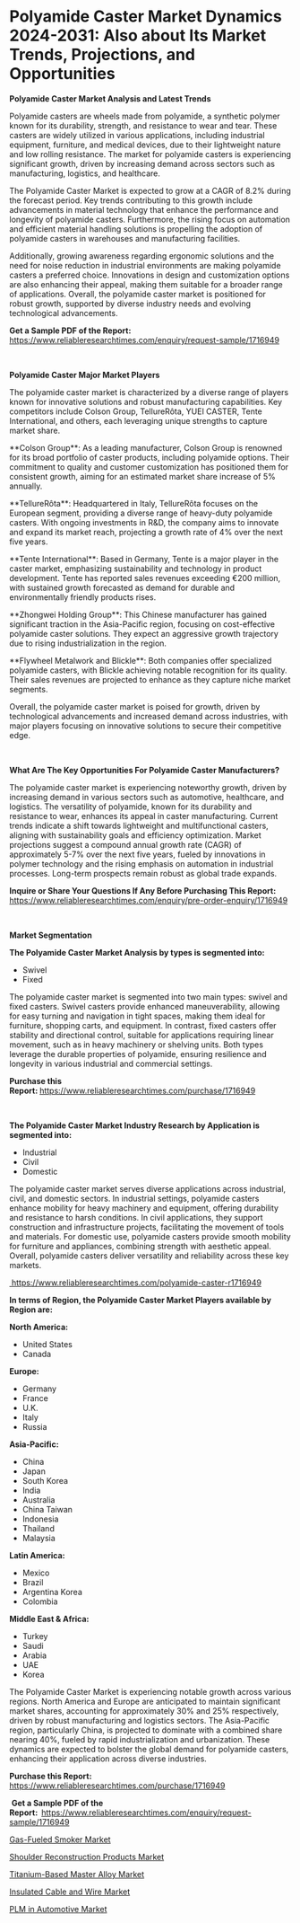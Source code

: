 <p><h1>Polyamide Caster Market Dynamics 2024-2031: Also about Its Market Trends, Projections, and Opportunities</h1></p><p><strong>Polyamide Caster Market Analysis and Latest Trends</strong></p>
<p><p>Polyamide casters are wheels made from polyamide, a synthetic polymer known for its durability, strength, and resistance to wear and tear. These casters are widely utilized in various applications, including industrial equipment, furniture, and medical devices, due to their lightweight nature and low rolling resistance. The market for polyamide casters is experiencing significant growth, driven by increasing demand across sectors such as manufacturing, logistics, and healthcare.</p><p>The Polyamide Caster Market is expected to grow at a CAGR of 8.2% during the forecast period. Key trends contributing to this growth include advancements in material technology that enhance the performance and longevity of polyamide casters. Furthermore, the rising focus on automation and efficient material handling solutions is propelling the adoption of polyamide casters in warehouses and manufacturing facilities.</p><p>Additionally, growing awareness regarding ergonomic solutions and the need for noise reduction in industrial environments are making polyamide casters a preferred choice. Innovations in design and customization options are also enhancing their appeal, making them suitable for a broader range of applications. Overall, the polyamide caster market is positioned for robust growth, supported by diverse industry needs and evolving technological advancements.</p></p>
<p><strong>Get a Sample PDF of the Report:&nbsp;</strong> <a href="https://www.reliableresearchtimes.com/enquiry/request-sample/1716949?utm_campaign=1400&utm_medium=2&utm_source=Github&utm_content=ia&utm_term=13102024&utm_id=polyamide-caster">https://www.reliableresearchtimes.com/enquiry/request-sample/1716949</a></p>
<p>&nbsp;</p>
<p><strong>Polyamide Caster Major Market Players</strong></p>
<p><p>The polyamide caster market is characterized by a diverse range of players known for innovative solutions and robust manufacturing capabilities. Key competitors include Colson Group, TellureRôta, YUEI CASTER, Tente International, and others, each leveraging unique strengths to capture market share.</p><p>**Colson Group**: As a leading manufacturer, Colson Group is renowned for its broad portfolio of caster products, including polyamide options. Their commitment to quality and customer customization has positioned them for consistent growth, aiming for an estimated market share increase of 5% annually.</p><p>**TellureRôta**: Headquartered in Italy, TellureRôta focuses on the European segment, providing a diverse range of heavy-duty polyamide casters. With ongoing investments in R&D, the company aims to innovate and expand its market reach, projecting a growth rate of 4% over the next five years.</p><p>**Tente International**: Based in Germany, Tente is a major player in the caster market, emphasizing sustainability and technology in product development. Tente has reported sales revenues exceeding €200 million, with sustained growth forecasted as demand for durable and environmentally friendly products rises.</p><p>**Zhongwei Holding Group**: This Chinese manufacturer has gained significant traction in the Asia-Pacific region, focusing on cost-effective polyamide caster solutions. They expect an aggressive growth trajectory due to rising industrialization in the region.</p><p>**Flywheel Metalwork and Blickle**: Both companies offer specialized polyamide casters, with Blickle achieving notable recognition for its quality. Their sales revenues are projected to enhance as they capture niche market segments.</p><p>Overall, the polyamide caster market is poised for growth, driven by technological advancements and increased demand across industries, with major players focusing on innovative solutions to secure their competitive edge.</p></p>
<p>&nbsp;</p>
<p><strong>What Are The Key Opportunities For Polyamide Caster Manufacturers?</strong></p>
<p><p>The polyamide caster market is experiencing noteworthy growth, driven by increasing demand in various sectors such as automotive, healthcare, and logistics. The versatility of polyamide, known for its durability and resistance to wear, enhances its appeal in caster manufacturing. Current trends indicate a shift towards lightweight and multifunctional casters, aligning with sustainability goals and efficiency optimization. Market projections suggest a compound annual growth rate (CAGR) of approximately 5-7% over the next five years, fueled by innovations in polymer technology and the rising emphasis on automation in industrial processes. Long-term prospects remain robust as global trade expands.</p></p>
<p><strong>Inquire or Share Your Questions If Any Before Purchasing This Report:</strong> <a href="https://www.reliableresearchtimes.com/enquiry/pre-order-enquiry/1716949?utm_campaign=1400&utm_medium=2&utm_source=Github&utm_content=ia&utm_term=13102024&utm_id=polyamide-caster">https://www.reliableresearchtimes.com/enquiry/pre-order-enquiry/1716949</a></p>
<p>&nbsp;</p>
<p><strong>Market Segmentation</strong></p>
<p><strong>The Polyamide Caster Market Analysis by types is segmented into:</strong></p>
<p><ul><li>Swivel</li><li>Fixed</li></ul></p>
<p><p>The polyamide caster market is segmented into two main types: swivel and fixed casters. Swivel casters provide enhanced maneuverability, allowing for easy turning and navigation in tight spaces, making them ideal for furniture, shopping carts, and equipment. In contrast, fixed casters offer stability and directional control, suitable for applications requiring linear movement, such as in heavy machinery or shelving units. Both types leverage the durable properties of polyamide, ensuring resilience and longevity in various industrial and commercial settings.</p></p>
<p><strong>Purchase this Report:&nbsp;</strong><a href="https://www.reliableresearchtimes.com/purchase/1716949?utm_campaign=1400&utm_medium=2&utm_source=Github&utm_content=ia&utm_term=13102024&utm_id=polyamide-caster">https://www.reliableresearchtimes.com/purchase/1716949</a></p>
<p>&nbsp;</p>
<p><strong>The Polyamide Caster Market Industry Research by Application is segmented into:</strong></p>
<p><ul><li>Industrial</li><li>Civil</li><li>Domestic</li></ul></p>
<p><p>The polyamide caster market serves diverse applications across industrial, civil, and domestic sectors. In industrial settings, polyamide casters enhance mobility for heavy machinery and equipment, offering durability and resistance to harsh conditions. In civil applications, they support construction and infrastructure projects, facilitating the movement of tools and materials. For domestic use, polyamide casters provide smooth mobility for furniture and appliances, combining strength with aesthetic appeal. Overall, polyamide casters deliver versatility and reliability across these key markets.</p></p>
<p><a href="https://www.reliableresearchtimes.com/polyamide-caster-r1716949?utm_campaign=1400&utm_medium=2&utm_source=Github&utm_content=ia&utm_term=13102024&utm_id=polyamide-caster">&nbsp;https://www.reliableresearchtimes.com/polyamide-caster-r1716949</a></p>
<p><strong>In terms of Region, the Polyamide Caster Market Players available by Region are:</strong></p>
<p>
    <p> <strong> North America: </strong>
        <ul>
            <li>United States</li>
            <li>Canada</li>
        </ul>
        </p> 
    <p> <strong> Europe: </strong>
        <ul>
            <li>Germany</li>
            <li>France</li>
            <li>U.K.</li>
            <li>Italy</li>
            <li>Russia</li>
        </ul>
        </p> 
    <p> <strong> Asia-Pacific: </strong>
        <ul>
            <li>China</li>
            <li>Japan</li>
            <li>South Korea</li>
            <li>India</li>
            <li>Australia</li>
            <li>China Taiwan</li>
            <li>Indonesia</li>
            <li>Thailand</li>
            <li>Malaysia</li>
        </ul>
        </p> 
    <p> <strong> Latin America: </strong>
        <ul>
            <li>Mexico</li>
            <li>Brazil</li>
            <li>Argentina Korea</li>
            <li>Colombia</li>
        </ul>
        </p> 
    <p> <strong> Middle East & Africa: </strong>
        <ul>
            <li>Turkey</li>
            <li>Saudi</li>
            <li>Arabia</li>
            <li>UAE</li>
            <li>Korea</li>
        </ul>
    </p>
    </p>
<p><p>The Polyamide Caster Market is experiencing notable growth across various regions. North America and Europe are anticipated to maintain significant market shares, accounting for approximately 30% and 25% respectively, driven by robust manufacturing and logistics sectors. The Asia-Pacific region, particularly China, is projected to dominate with a combined share nearing 40%, fueled by rapid industrialization and urbanization. These dynamics are expected to bolster the global demand for polyamide casters, enhancing their application across diverse industries.</p></p>
<p><strong>Purchase this Report: </strong><a href="https://www.reliableresearchtimes.com/purchase/1716949?utm_campaign=1400&utm_medium=2&utm_source=Github&utm_content=ia&utm_term=13102024&utm_id=polyamide-caster">https://www.reliableresearchtimes.com/purchase/1716949</a></p>
<p>&nbsp;<strong>Get a Sample PDF of the Report:&nbsp;&nbsp;</strong><a href="https://www.reliableresearchtimes.com/enquiry/request-sample/1716949?utm_campaign=1400&utm_medium=2&utm_source=Github&utm_content=ia&utm_term=13102024&utm_id=polyamide-caster">https://www.reliableresearchtimes.com/enquiry/request-sample/1716949</a></p>
<p><strong></strong></p>
<p><p><a href="https://www.linkedin.com/pulse/gas-fueled-smoker-market-trends-focusing-insight-forecast-brpie?utm_campaign=1400&utm_medium=2&utm_source=Github&utm_content=ia&utm_term=13102024&utm_id=polyamide-caster">Gas-Fueled Smoker Market</a></p><p><a href="https://www.linkedin.com/pulse/shoulder-reconstruction-products-market-consolidation-w5v7e?utm_campaign=1400&utm_medium=2&utm_source=Github&utm_content=ia&utm_term=13102024&utm_id=polyamide-caster">Shoulder Reconstruction Products Market</a></p><p><a href="https://www.linkedin.com/pulse/global-titanium-based-master-alloy-market-sector2024-6474e?utm_campaign=1400&utm_medium=2&utm_source=Github&utm_content=ia&utm_term=13102024&utm_id=polyamide-caster">Titanium-Based Master Alloy Market</a></p><p><a href="https://www.linkedin.com/pulse/insulated-cable-wire-market-trends-strategic-insights-2024-zsibe?utm_campaign=1400&utm_medium=2&utm_source=Github&utm_content=ia&utm_term=13102024&utm_id=polyamide-caster">Insulated Cable and Wire Market</a></p><p><a href="https://www.linkedin.com/pulse/global-plm-automotive-market-trends-analysis-future-growth-gwbaf?utm_campaign=1400&utm_medium=2&utm_source=Github&utm_content=ia&utm_term=13102024&utm_id=polyamide-caster">PLM in Automotive Market</a></p></p>